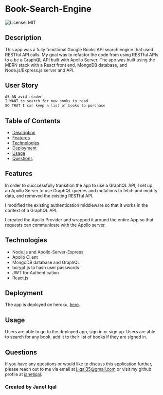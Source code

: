 # Book-Search-Engine
 
![License: MIT](https://img.shields.io/badge/License-MIT-green.svg) </br>
 ## Description

 This app was a fully functional Google Books API search engine that used RESTful API calls. My goal was to refactor the code from using RESTful APIs to a be a GraphQL API built with Apollo Server. The app was built using the MERN stack with a React front end, MongoDB database, and Node.js/Express.js server and API.

 ## User Story

```md
AS AN avid reader
I WANT to search for new books to read
SO THAT I can keep a list of books to purchase
```

 ## Table of Contents
- [Description](#description)
- [Features](#features)
- [Technologies](#technologies)
- [Deployment](#deployment)
- [Usage](#usage)
- [Questions](#questions)

 ## Features

 In order to succcessfully transition the app to use a GraphQL API, I set up an Apollo Server to use GraphQL queries and mutations to fetch and modify data, and removed the  existing RESTful API.

 I modified the existing authentication middleware so that it works in the context of a GraphQL API.

 I created the Apollo Provider and wrapped it around the entire App so that requests  can communicate with the Apollo server.  

## Technologies
- Node.js and Apollo-Server-Express
- Apollo Client
- MongoDB database and GraphQL 
- bcrypt.js to hash user passwords
- JWT for Authentication
- React.js

## Deployment
The app is deployed on heroku, [here](https://booksearch-ji.herokuapp.com/). 

## Usage
 Users are able to go to the deployed app, sign in or sign up. Users are able to search for any book, add it to their list of books if they are signed in. 
 
## Questions
If you have any questions or would like to discuss this application further, please reach out to me via email at [j.iqal35@gmail.com](mailto:j.iqal35@gmail.com) or visit my github profile at [janetiqal](http://www.github.com/janetiqal).

### Created by Janet Iqal
